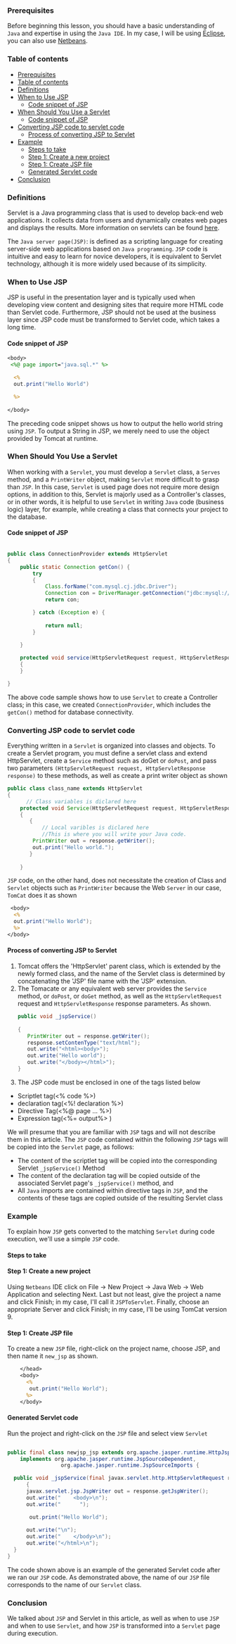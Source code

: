 
### Prerequisites
Before beginning this lesson, you should have a basic understanding of `Java` and expertise in using the `Java IDE`. In my case, I will be using [Eclipse](https://www.eclipse.org/downloads/packages/release/kepler/sr1eclipse-ide-java-developers), you can also use [Netbeans](https://netbeans.apache.org/download/index.html).

### Table of contents
- [Prerequisites](#prerequisites)
- [Table of contents](#table-of-contents)
- [Definitions](#definitions)
- [When to Use JSP](#when-to-use-jsp)
  - [Code snippet of JSP](#code-snippet-of-jsp)
- [When Should You Use a Servlet](#when-should-you-use-a-servlet)
  - [Code snippet of JSP](#code-snippet-of-jsp-1)
- [Converting JSP code to servlet code](#converting-jsp-code-to-servlet-code)
  - [Process of converting JSP to Servlet](#process-of-converting-jsp-to-servlet)
- [Example](#example)
  - [Steps to take](#steps-to-take)
  - [Step 1: Create a new project](#step-1-create-a-new-project)
  - [Step 1: Create JSP file](#step-1-create-jsp-file)
  - [Generated Servlet code](#generated-servlet-code)
- [Conclusion](#conclusion)

### Definitions

Servlet is a Java programming class that is used to develop back-end web applications. It collects data from users and dynamically creates web pages and displays the results. More information on servlets can be found [here](https://www.section.io/engineering-education/introduction-to-java-servlets/).

The `Java server page(JSP)`: is defined as a scripting language for creating server-side web applications based on `Java programming`. `JSP` code is intuitive and easy to learn for novice developers, it is equivalent to Servlet technology, although it is more widely used because of its simplicity.

### When to Use JSP

JSP is useful in the presentation layer and is typically used when developing view content and designing sites that require more HTML code than Servlet code. Furthermore, JSP should not be used at the business layer since JSP code must be transformed to Servlet code, which takes a long time.

#### Code snippet of JSP
```jsp
<body>
 <%@ page import="java.sql.*" %>

  <%
  out.print("Hello World")

  %>
 
</body>
```
The preceding code snippet shows us how to output the hello world string using `JSP`. To output a String in JSP, we merely need to use the object provided by Tomcat at runtime.

### When Should You Use a Servlet
When working with a `Servlet`, you must develop a `Servlet` class, a `Serves` method, and a `PrintWriter` object, making `Servlet` more difficult to grasp than `JSP`. In this case, `Servlet` is used page does not require more design options, in addition to this, Servlet is majorly used as a Controller's classes, or in other words, it is helpful to use `Servlet` in writing `Java` code (business logic) layer, for example, while creating a class that connects your project to the database.



#### Code snippet of JSP
```Java

public class ConnectionProvider extends HttpServlet 
{
	public static Connection getCon() {
		try 
		{
			Class.forName("com.mysql.cj.jdbc.Driver");
			Connection con = DriverManager.getConnection("jdbc:mysql://localhost:3306/databaseName", "userName","password");
			return con;

		} catch (Exception e) {
			
			return null;
		}

	}
		
	protected void service(HttpServletRequest request, HttpServletResponse response) 
	{
	}

}
```
The above code sample shows how to use `Servlet` to create a Controller class; in this case, we created `ConnectionProvider`, which includes the `getCon()` method for database connectivity. 

### Converting JSP code to servlet code
 
 Everything written in a `Servlet` is organized into classes and objects. To create a Servlet program, you must define a servlet class and extend HttpServlet, create a `Service` method such as doGet or `doPost`, and pass two parameters `(HttpServletRequest request, HttpServletResponse response)` to these methods, as well as create a print writer object as shown

```java
public class class_name extends HttpServlet 
{
      // Class variables is diclared here
	protected void Service(HttpServletRequest request, HttpServletResponse response)
	{
	   {
           // Local varibles is diclared here
           //This is where you will write your Java code.
		PrintWriter out = response.getWriter();
	    out.print("Hello world."); 
	   }
		
	}
```
`JSP` code, on the other hand, does not necessitate the creation of Class and `Servlet` objects such as `PrintWriter` because the Web `Server` in our case, `TomCat` does it as shown

```jsp
 <body>
  <%
  out.print("Hello World");
  %>
</body>

```
#### Process of converting JSP to Servlet

1. Tomcat offers the 'HttpServlet' parent class, which is extended by the newly formed class, and the name of the Servlet class is determined by concatenating the 'JSP' file name with the 'JSP' extension.
2. The Tomacate or any equivalent web server provides the `Service` method, or `doPost`, or `doGet` method, as well as the `HttpServletRequest` request and `HttpServletResponse` response parameters. As shown.
   ```Java
   public void _jspService() 
                              
   {
      PrintWriter out = response.getWriter();
      response.setContenType("text/html");
      out.write("<html><body>");
      out.write("Hello world");
      out.write("</body></html>");
   }
   ```
3. The JSP code must be enclosed in one of the tags listed below
- Scriptlet tag(<% code %>) 
- declaration tag(<%! declaration %>)
- Directive Tag(<%@ page ... %>)
- Expression tag(<%= output%> )

We will presume that you are familiar with `JSP` tags and will not describe them in this article. The `JSP` code contained within the following `JSP` tags will be copied into the `Servlet` page, as follows: 
- The content of the scriptlet tag will be copied into the corresponding Servlet `_jspService()` Method
- The content of the declaration tag will be copied outside of the associated Servlet page's `_jspService()` method, and
- All `Java` imports are contained within directive tags in `JSP`, and the contents of these tags are copied outside of the resulting Servlet class
  
### Example
To explain how `JSP` gets converted to the matching `Servlet` during code execution, we'll use a simple `JSP` code.

#### Steps to take

#### Step 1: Create a new project
 Using `Netbeans` IDE click on File -> New Project -> Java Web -> Web Application and selecting Next.
Last but not least, give the project a name and click Finish; in my case, I'll call it `JSPToServlet`. Finally, choose an appropriate Server and click Finish; in my case, I'll be using TomCat version 9. 

#### Step 1: Create JSP file

To create a new `JSP` file, right-click on the project name, choose JSP, and then name it `new_jsp` as shown.

```JSP
    </head>
    <body>
      <%
       out.print("Hello World");
      %>
    </body>

```
#### Generated Servlet code

Run the project and right-click on the `JSP` file and select view `Servlet`

```Java

public final class newjsp_jsp extends org.apache.jasper.runtime.HttpJspBase
    implements org.apache.jasper.runtime.JspSourceDependent,
                 org.apache.jasper.runtime.JspSourceImports {

  public void _jspService(final javax.servlet.http.HttpServletRequest request, final javax.servlet.http.HttpServletResponse response) 
	  {
      javax.servlet.jsp.JspWriter out = response.getJspWriter();
      out.write("    <body>\n");
      out.write("      ");

       out.print("Hello World");
      
      out.write("\n");
      out.write("    </body>\n");
      out.write("</html>\n");
  }
}

```

The code shown above is an example of the generated Servlet code after we ran our `JSP` code.
As demonstrated above, the name of our `JSP` file corresponds to the name of our `Servlet` class.

### Conclusion
We talked about `JSP` and Servlet in this article, as well as when to use `JSP` and when to use `Servlet`, and how `JSP` is transformed into a `Servlet` page during execution. 
